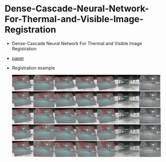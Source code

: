 # Dense-Cascade-Neural-Network-For-Thermal-and-Visible-Image-Registration
* Dense-Cascade Neural Network For Thermal and Visible Image Registration

* [paper](./paper/2023129340.pdf)

* Registration example

  ![](./workspace/image/example.png)


